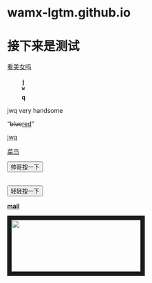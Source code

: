 # wamx-lgtm.github.io
<!DOCTYPE html>
<html>
<head>
<meta charset="utf-8">
<meta name="author" content="jwq">
<meta http-equiv="refresh" content="30">
<title>江文钦的测试</title>
<base target="blank">
</head>
<body>

<h1>接下来是测试</h1>
<a href="#jwq">看美女吗</a>
<pre>
    <sub><b>j</b></sub> 
    <sup><b>w</b></sup>
    <b>q</b></pre>
<p><bdo dir="rtl">emosdnah yrev qwj</bdo></p>

<q><del>blue</del><ins>red</ins></q><br/>

<abbr title="jiangwenqin">jwq</abbr><br/>
<!--文字链接-->
<a href="https://www.runoob.com/html/html-links.html">菜鸟</a><br/>

<button onclick="func()">帅哥按一下</button><br/> <br/>

<button onclick="myFunction()">轻轻按一下</button><br/>

<a href="mailto:3056996694@qq.com?suject=Hello?"><b>mail</b></a>

<!--图片链接  美女-->
<p>
    <a id="jwq">
    <a href="https://gimg2.baidu.com/image_search/src=http%3A%2F%2Fimg.jj20.com%2Fup%2Fallimg%2F1114%2F050221114535%2F210502114535-10-1200.jpg" target="blank">
    <img border="10" src="https://gimg2.baidu.com/image_search/src=http%3A%2F%2Fup.enterdesk.com%2Fedpic%2F09%2F3a%2Fbc%2F093abce7b31f4c8ffdbf345375ff4abb.jpg&refer=http%3A%2F%2Fup.enterdesk.com&app=2002&size=f9999,10000&q=a80&n=0&g=0n&fmt=auto?sec=1650036699&t=34a4423feaa8a10dc1608449a909cd7b" width="300" height="120"/></a></a></p><br/>

<script>
function func()
{
    alert("江文钦好帅啊")
}
function myFunction()
{
    alert("jwq super handsome")
}
</script>

</body>
</html>

